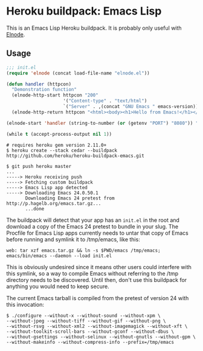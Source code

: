 # Heroku buildpack: Emacs Lisp

This is an Emacs Lisp Heroku buildpack. It is probably only useful
with [Elnode](http://www.emacswiki.org/emacs/Elnode).

## Usage

```lisp
;;; init.el
(require 'elnode (concat load-file-name "elnode.el"))

(defun handler (httpcon)
  "Demonstration function"
  (elnode-http-start httpcon "200"
                     '("Content-type" . "text/html")
                     `("Server" . ,(concat "GNU Emacs " emacs-version)))
  (elnode-http-return httpcon "<html><body><h1>Hello from Emacs!</h1></body></html>"))

(elnode-start 'handler (string-to-number (or (getenv "PORT") "8080")) "0.0.0.0")

(while t (accept-process-output nil 1))
```

    # requires heroku gem version 2.11.0+
    $ heroku create --stack cedar --buildpack http://github.com/heroku/heroku-buildpack-emacs.git

    $ git push heroku master
    ...
    -----> Heroku receiving push
    -----> Fetching custom buildpack
    -----> Emacs Lisp app detected
    -----> Downloading Emacs 24.0.50.1
           Downloading Emacs 24 pretest from http://p.hagelb.org/emacs.tar.gz...
           ...done

The buildpack will detect that your app has an `init.el` in the root
and download a copy of the Emacs 24 pretest to bundle in your slug.
The Procfile for Emacs Lisp apps currently needs to untar that copy of
Emacs before running and symlink it to /tmp/emacs, like this:

    web: tar xzf emacs.tar.gz && ln -s $PWD/emacs /tmp/emacs; emacs/bin/emacs --daemon --load init.el

This is obviously undesired since it means other users could interfere
with this symlink, so a way to compile Emacs without referring to the
/tmp directory needs to be discovered. Until then, don't use this
buildpack for anything you would need to keep secure.

The current Emacs tarball is compiled from the pretest of version 24
with this invocation:

    $ ./configure --without-x --without-sound --without-xpm \
    --without-jpeg --without-tiff --without-gif --without-png \
    --without-rsvg --without-xml2 --without-imagemagick --without-xft \
    --without-toolkit-scroll-bars --without-gconf --without-dbus \
    --without-gsettings --without-selinux --without-gnutls --without-gpm \
    --without-makeinfo --without-compress-info --prefix=/tmp/emacs
